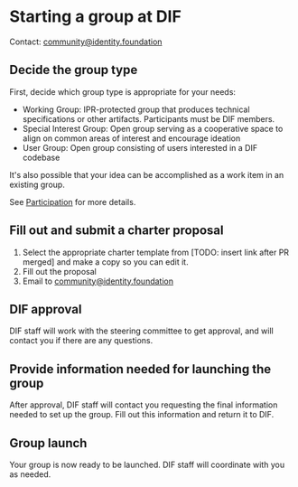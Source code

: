 # Starting a group at DIF

Contact: community@identity.foundation

## Decide the group type
First, decide which group type is appropriate for your needs:
- Working Group: IPR-protected group that produces technical specifications or other artifacts. Participants must be DIF members.
- Special Interest Group: Open group serving as a cooperative space to align on common areas of interest and encourage ideation
- User Group: Open group consisting of users interested in a DIF codebase

It's also possible that your idea can be accomplished as a work item in an existing group. 

See [Participation](https://github.com/decentralized-identity/org/blob/master/dif_org_faq.md#participation) for more details.

## Fill out and submit a charter proposal
1. Select the appropriate charter template from [TODO: insert link after PR merged] and make a copy so you can edit it.
2. Fill out the proposal
3. Email to community@identity.foundation

## DIF approval
DIF staff will work with the steering committee to get approval, and will contact you if there are any questions. 

## Provide information needed for launching the group
After approval, DIF staff will contact you requesting the final information needed to set up the group. Fill out this information and return it to DIF.

## Group launch
Your group is now ready to be launched. DIF staff will coordinate with you as needed.
